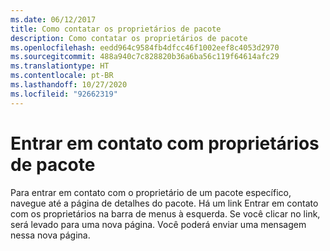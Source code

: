 ```yaml
---
ms.date: 06/12/2017
title: Como contatar os proprietários de pacote
description: Como contatar os proprietários de pacote
ms.openlocfilehash: eedd964c9584fb4dfcc46f1002eef8c4053d2970
ms.sourcegitcommit: 488a940c7c828820b36a6ba56c119f64614afc29
ms.translationtype: HT
ms.contentlocale: pt-BR
ms.lasthandoff: 10/27/2020
ms.locfileid: "92662319"
---
```

# <a name="contacting-package-owners"></a>Entrar em contato com proprietários de pacote

Para entrar em contato com o proprietário de um pacote específico, navegue até a página de detalhes do pacote. Há um link Entrar em contato com os proprietários na barra de menus à esquerda. Se você clicar no link, será levado para uma nova página. Você poderá enviar uma mensagem nessa nova página.
